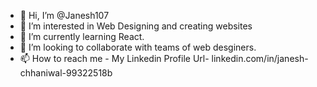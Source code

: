 - 👋 Hi, I’m @Janesh107
- 👀 I’m interested in Web Designing and creating websites
- 🌱 I’m currently learning React.
- 💞️ I’m looking to collaborate with teams of web desginers.
- 📫 How to reach me -
        My Linkedin Profile Url- linkedin.com/in/janesh-chhaniwal-99322518b
        

<!---
Janesh107/Janesh107 is a ✨ special ✨ repository because its `README.md` (this file) appears on your GitHub profile.
You can click the Preview link to take a look at your changes.
--->
